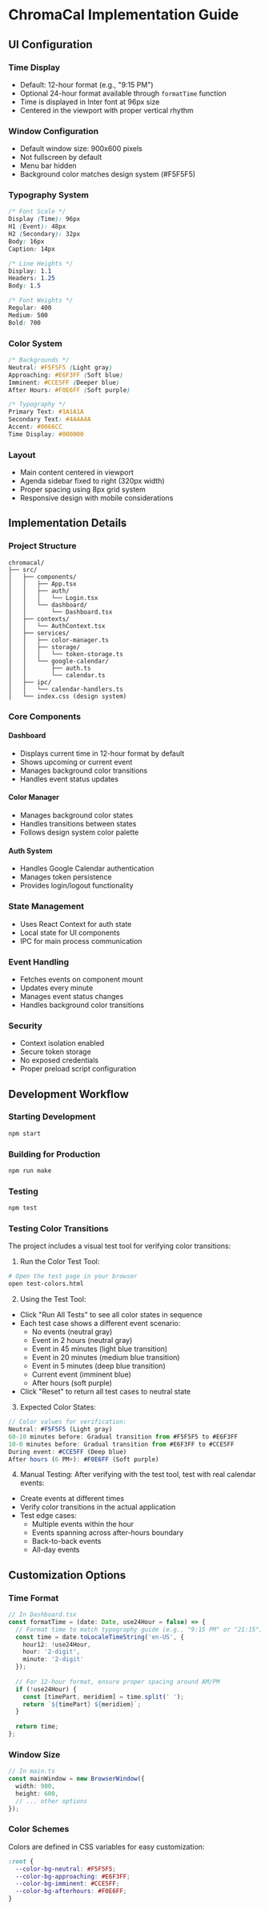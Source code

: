 # ChromaCal Implementation Guide

## UI Configuration

### Time Display
- Default: 12-hour format (e.g., "9:15 PM")
- Optional 24-hour format available through `formatTime` function
- Time is displayed in Inter font at 96px size
- Centered in the viewport with proper vertical rhythm

### Window Configuration
- Default window size: 900x600 pixels
- Not fullscreen by default
- Menu bar hidden
- Background color matches design system (#F5F5F5)

### Typography System
```css
/* Font Scale */
Display (Time): 96px
H1 (Event): 48px
H2 (Secondary): 32px
Body: 16px
Caption: 14px

/* Line Heights */
Display: 1.1
Headers: 1.25
Body: 1.5

/* Font Weights */
Regular: 400
Medium: 500
Bold: 700
```

### Color System
```css
/* Backgrounds */
Neutral: #F5F5F5 (Light gray)
Approaching: #E6F3FF (Soft blue)
Imminent: #CCE5FF (Deeper blue)
After Hours: #F0E6FF (Soft purple)

/* Typography */
Primary Text: #1A1A1A
Secondary Text: #4A4A4A
Accent: #0066CC
Time Display: #000000
```

### Layout
- Main content centered in viewport
- Agenda sidebar fixed to right (320px width)
- Proper spacing using 8px grid system
- Responsive design with mobile considerations

## Implementation Details

### Project Structure
```
chromacal/
├── src/
│   ├── components/
│   │   ├── App.tsx
│   │   ├── auth/
│   │   │   └── Login.tsx
│   │   └── dashboard/
│   │       └── Dashboard.tsx
│   ├── contexts/
│   │   └── AuthContext.tsx
│   ├── services/
│   │   ├── color-manager.ts
│   │   ├── storage/
│   │   │   └── token-storage.ts
│   │   └── google-calendar/
│   │       ├── auth.ts
│   │       └── calendar.ts
│   ├── ipc/
│   │   └── calendar-handlers.ts
│   └── index.css (design system)
```

### Core Components

#### Dashboard
- Displays current time in 12-hour format by default
- Shows upcoming or current event
- Manages background color transitions
- Handles event status updates

#### Color Manager
- Manages background color states
- Handles transitions between states
- Follows design system color palette

#### Auth System
- Handles Google Calendar authentication
- Manages token persistence
- Provides login/logout functionality

### State Management
- Uses React Context for auth state
- Local state for UI components
- IPC for main process communication

### Event Handling
- Fetches events on component mount
- Updates every minute
- Manages event status changes
- Handles background color transitions

### Security
- Context isolation enabled
- Secure token storage
- No exposed credentials
- Proper preload script configuration

## Development Workflow

### Starting Development
```bash
npm start
```

### Building for Production
```bash
npm run make
```

### Testing
```bash
npm test
```

### Testing Color Transitions

The project includes a visual test tool for verifying color transitions:

1. Run the Color Test Tool:
```bash
# Open the test page in your browser
open test-colors.html
```

2. Using the Test Tool:
- Click "Run All Tests" to see all color states in sequence
- Each test case shows a different event scenario:
  * No events (neutral gray)
  * Event in 2 hours (neutral gray)
  * Event in 45 minutes (light blue transition)
  * Event in 20 minutes (medium blue transition)
  * Event in 5 minutes (deep blue transition)
  * Current event (imminent blue)
  * After hours (soft purple)
- Click "Reset" to return all test cases to neutral state

3. Expected Color States:
```typescript
// Color values for verification:
Neutral: #F5F5F5 (Light gray)
60-10 minutes before: Gradual transition from #F5F5F5 to #E6F3FF
10-0 minutes before: Gradual transition from #E6F3FF to #CCE5FF
During event: #CCE5FF (Deep blue)
After hours (6 PM+): #F0E6FF (Soft purple)
```

4. Manual Testing:
After verifying with the test tool, test with real calendar events:
- Create events at different times
- Verify color transitions in the actual application
- Test edge cases:
  * Multiple events within the hour
  * Events spanning across after-hours boundary
  * Back-to-back events
  * All-day events

## Customization Options

### Time Format
```typescript
// In Dashboard.tsx
const formatTime = (date: Date, use24Hour = false) => {
  // Format time to match typography guide (e.g., "9:15 PM" or "21:15")
  const time = date.toLocaleTimeString('en-US', {
    hour12: !use24Hour,
    hour: '2-digit',
    minute: '2-digit'
  });
  
  // For 12-hour format, ensure proper spacing around AM/PM
  if (!use24Hour) {
    const [timePart, meridiem] = time.split(' ');
    return `${timePart} ${meridiem}`;
  }
  
  return time;
};
```

### Window Size
```typescript
// In main.ts
const mainWindow = new BrowserWindow({
  width: 900,
  height: 600,
  // ... other options
});
```

### Color Schemes
Colors are defined in CSS variables for easy customization:
```css
:root {
  --color-bg-neutral: #F5F5F5;
  --color-bg-approaching: #E6F3FF;
  --color-bg-imminent: #CCE5FF;
  --color-bg-afterhours: #F0E6FF;
}